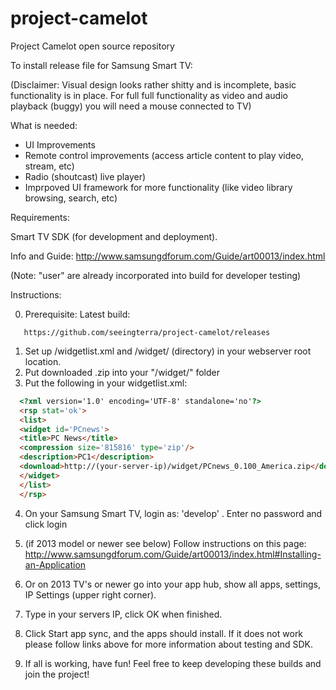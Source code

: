 project-camelot
===============

Project Camelot open source repository

To install release file for Samsung Smart TV:

(Disclaimer: Visual design looks rather shitty and is incomplete, basic functionality is in place.
 For full full functionality as video and audio playback (buggy) you will need a mouse connected to TV)
 
 What is needed:
 
 * UI Improvements
 * Remote control improvements (access article content to play video, stream, etc)
 * Radio (shoutcast) live player)
 * Imprpoved UI framework for more functionality (like video library browsing, search, etc)

Requirements:

Smart TV SDK (for development and deployment).

Info and Guide:
http://www.samsungdforum.com/Guide/art00013/index.html

(Note: "<type>user</type>" are already incorporated into build for developer testing)

Instructions:

0. Prerequisite: Latest build: 
```url
   https://github.com/seeingterra/project-camelot/releases
```
1. Set up /widgetlist.xml and /widget/ (directory) in your webserver root location.
2. Put downloaded .zip into your "/widget/" folder
3. Put the following in your widgetlist.xml:

```html
  <?xml version='1.0' encoding='UTF-8' standalone='no'?>
  <rsp stat='ok'>
  <list>
  <widget id='PCnews'>
  <title>PC News</title>
  <compression size='815816' type='zip'/>
  <description>PC1</description>
  <download>http://(your-server-ip)/widget/PCnews_0.100_America.zip</download>
  </widget>
  </list>
  </rsp>
```
  
4. On your Samsung Smart TV, login as: 'develop' . Enter no password and click login
  
5. (if 2013 model or newer see below) 
  Follow instructions on this page: http://www.samsungdforum.com/Guide/art00013/index.html#Installing-an-Application
  
  
6. Or on 2013 TV's or newer go into your app hub, show all apps, settings, IP Settings (upper right corner).

7. Type in your servers IP, click OK when finished.

8. Click Start app sync, and the apps should install. If it does not work please follow links above for more information
  about testing and SDK.
  
9. If all is working, have fun! Feel free to keep developing these builds and join the project!


